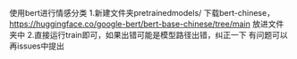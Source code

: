 使用bert进行情感分类
1.新建文件夹pretrainedmodels/
下载bert-chinese，https://huggingface.co/google-bert/bert-base-chinese/tree/main
放进文件夹中
2.直接运行train即可，如果出错可能是模型路径出错，纠正一下
有问题可以再issues中提出

